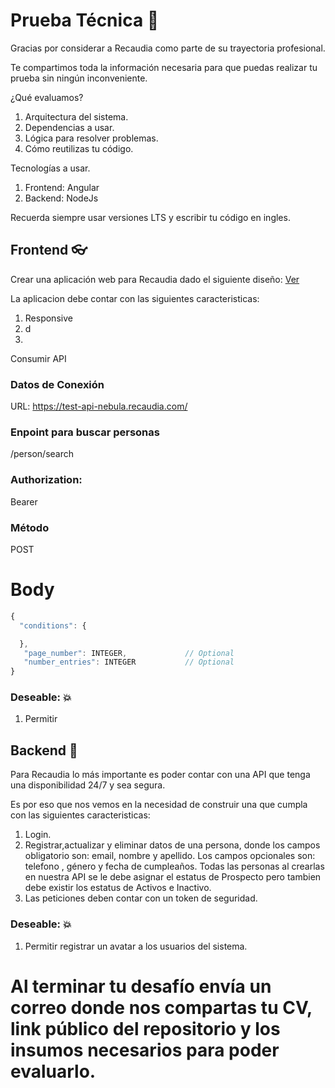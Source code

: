 
# Prueba Técnica :rocket:

Gracias por considerar a Recaudia como parte de su trayectoria profesional. 

Te compartimos toda la información necesaria para que puedas realizar tu prueba sin ningún inconveniente. 

¿Qué evaluamos?

1. Arquitectura del sistema. 
2. Dependencias a usar.
3. Lógica para resolver problemas.
4. Cómo reutilizas tu código.

Tecnologías a usar.
1. Frontend: Angular
2. Backend: NodeJs

Recuerda siempre usar versiones LTS y escribir tu código en ingles. 

## Frontend :eyeglasses:

Crear una aplicación web para Recaudia dado el siguiente diseño: [Ver](https://nebuladiag.blob.core.windows.net/challenges/prueba.pdf)

La aplicacion debe contar con las siguientes caracteristicas:
1. Responsive
2. d
3. 

Consumir API 

### Datos de Conexión 
URL: https://test-api-nebula.recaudia.com/

### Enpoint para buscar personas
/person/search

### Authorization: 

Bearer <token>
  
### Método 
  POST

  # Body 
  ```javascript
  {
    "conditions": {

    },
     "page_number": INTEGER,             // Optional
     "number_entries": INTEGER           // Optional
}
```

### Deseable:  :boom:
1. Permitir



## Backend :minidisc:

Para Recaudia lo más importante es poder contar con una API que tenga una disponibilidad 24/7 y sea segura. 

Es por eso que nos vemos en la necesidad de construir una que cumpla con las siguientes caracteristicas: 

1. Login.
2. Registrar,actualizar y eliminar datos de una persona, donde los campos obligatorio son: email, nombre y apellido. Los campos opcionales son: telefono , género y fecha de cumpleaños. Todas las personas al crearlas en nuestra API se le debe asignar el estatus de Prospecto pero tambien debe existir los estatus de Activos e Inactivo.
3. Las peticiones deben contar con un token de seguridad.

### Deseable:  :boom:
1. Permitir registrar un avatar a los usuarios del sistema. 

# Al terminar tu desafío envía un correo donde nos compartas tu CV, link público del repositorio y los insumos necesarios para poder evaluarlo.
